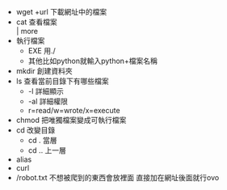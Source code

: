 - wget +url 下載網址中的檔案
- cat 查看檔案\
	  | more 
- 執行檔案
	- EXE 用./
	- 其他比如python就輸入python+檔案名稱
- mkdir 創建資料夾
- ls 查看當前目錄下有哪些檔案
	- -l 詳細顯示
	- -al 詳細權限
	- r=read/w=wrote/x=execute
- chmod 把唯獨檔案變成可執行檔案
- cd 改變目錄
	- cd . 當層
	- cd .. 上一層
- alias 
- curl
- /robot.txt 不想被爬到的東西會放裡面 直接加在網址後面就行ovo